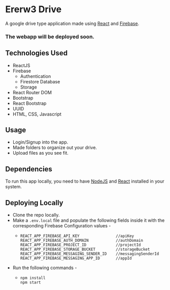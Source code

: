 # Ererw3 Drive
A google drive type application made using [React](https://reactjs.org/) and [Firebase](https://firebase.google.com/).

### The webapp will be deployed soon.

## Technologies Used
+ ReactJS
+ Firebase
    + Authentication
    + Firestore Database
    + Storage
+ React Router DOM
+ Bootstrap
+ React Bootstrap
+ UUID
+ HTML, CSS, Javascript

## Usage
+ Login/Signup into the app.
+ Made folders to organize out your drive.
+ Upload files as you see fit.

## Dependencies
To run this app locally, you need to have [NodeJS](https://nodejs.org/en/) and [React](https://reactjs.org/) installed in your system.

## Deploying Locally
+ Clone the repo locally.
+ Make a `.env.local` file and populate the following fields inside it with the corresponding Firebase Configuration values -
    + ```
      REACT_APP_FIREBASE_API_KEY                //apiKey
      REACT_APP_FIREBASE_AUTH_DOMAIN            //authDomain
      REACT_APP_FIREBASE_PROJECT_ID             //projectId
      REACT_APP_FIREBASE_STORAGE_BUCKET         //storageBucket
      REACT_APP_FIREBASE_MESSAGING_SENDER_ID    //messagingSenderId
      REACT_APP_FIREBASE_MESSAGING_APP_ID       //appId
+ Run the following commands - 
    + ```
      npm install
      npm start
